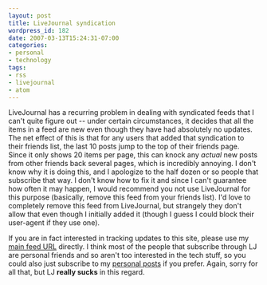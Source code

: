 ```yaml
---
layout: post
title: LiveJournal syndication
wordpress_id: 182
date: 2007-03-13T15:24:31-07:00
categories:
- personal
- technology
tags:
- rss
- livejournal
- atom
---
```

LiveJournal has a recurring problem in dealing with syndicated feeds that I can't quite figure out -- under certain
circumstances, it decides that all the items in a feed are new even though they have had absolutely no updates.  The net
effect of this is that for any users that added that syndication to their friends list, the last 10 posts jump to the
top of their friends page.  Since it only shows 20 items per page, this can knock any *actual* new posts from other
friends back several pages, which is incredibly annoying.  I don't know why it is doing this, and I apologize to the
half dozen or so people that subscribe that way.  I don't know how to fix it and since I can't guarantee how often it
may happen, I would recommend you not use LiveJournal for this purpose (basically, remove this feed from your friends
list).  I'd love to completely remove this feed from LiveJournal, but strangely they don't allow that even though I
initially added it (though I guess I could block their user-agent if they use one).

If you are in fact interested in tracking updates to this site, please use my [main feed URL][] directly.  I think most
of the people that subscribe through LJ are personal friends and so aren't too interested in the tech stuff, so you
could also just subscribe to my [personal posts][] if you prefer.  Again, sorry for all that, but LJ **really sucks** in
this regard.

[main feed URL]: http://willnorris.com/feed/
[personal posts]: http://willnorris.com/category/personal/feed/
